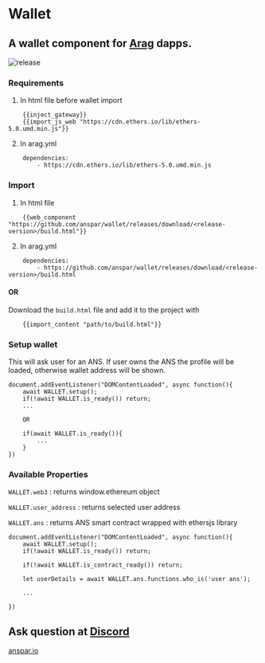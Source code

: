 # Wallet

## A wallet component for [Arag](https://github.com/anspar/arag) dapps.

![release](https://github.com/anspar/wallet/actions/workflows/release.yml/badge.svg?branch=main)


### Requirements 
1. In html file before wallet import
```
    {{inject_gateway}}
    {{import_js_web "https://cdn.ethers.io/lib/ethers-5.0.umd.min.js"}}
```
2. In arag.yml
```
    dependencies:
        - https://cdn.ethers.io/lib/ethers-5.0.umd.min.js
```

### Import 
1. In html file
```
    {{web_component "https://github.com/anspar/wallet/releases/download/<release-version>/build.html"}}
```
2. In arag.yml
```
    dependencies:
        - https://github.com/anspar/wallet/releases/download/<release-version>/build.html
```
#### OR
Download the `build.html` file and add it to the project with
```
    {{import_content "path/to/build.html"}}
```


### Setup wallet
This will ask user for an ANS. If user owns the ANS the profile will be loaded, otherwise wallet address will be shown.
```
document.addEventListener("DOMContentLoaded", async function(){
    await WALLET.setup();
    if(!await WALLET.is_ready()) return;
    ...

    OR
    
    if(await WALLET.is_ready()){
        ...
    }
})
```

### Available Properties
`WALLET.web3` : returns window.ethereum object

`WALLET.user_address` : returns selected user address

`WALLET.ans` : returns ANS smart contract wrapped with ethersjs library

```
document.addEventListener("DOMContentLoaded", async function(){
    await WALLET.setup();
    if(!await WALLET.is_ready()) return;
    
    if(!await WALLET.is_contract_ready()) return;

    let userDetails = await WALLET.ans.functions.who_is('user ans');

    ...

})
```

## Ask question at [Discord](https://discord.gg/ENQfPEcrZJ)

[anspar.io](https://anspar.io)
